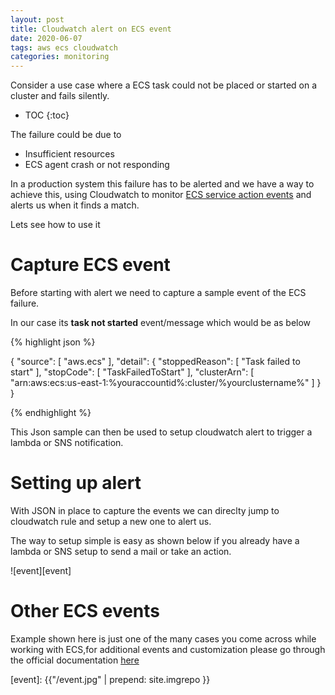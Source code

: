 ```yaml
---
layout: post
title: Cloudwatch alert on ECS event
date: 2020-06-07
tags: aws ecs cloudwatch
categories: monitoring
---
```


Consider a use case where a ECS task could not be placed or started on a cluster and fails silently.

* TOC 
{:toc}

The failure could be due to 

- Insufficient resources
- ECS agent crash or not responding

In a production system this failure has to be alerted and we have a way to achieve this, using Cloudwatch to monitor [ECS service action events](https://aws.amazon.com/about-aws/whats-new/2019/11/amazon-ecs-service-events-now-available-as-cloudwatch-events/) and alerts us when it finds a match.

Lets see how to use it

# Capture ECS event

Before starting with alert we need to capture a sample event of the ECS failure.

In our case its **task not started** event/message which would be as below

{% highlight json %}

{
  "source": [
    "aws.ecs"
  ],
  "detail": {
    "stoppedReason": [
      "Task failed to start"
    ],
    "stopCode": [
      "TaskFailedToStart"
    ],
    "clusterArn": [
      "arn:aws:ecs:us-east-1:%youraccountid%:cluster/%yourclustername%"
    ]
  }
}

{% endhighlight %}


This Json sample can then be used to setup cloudwatch alert to trigger a lambda or SNS notification.

# Setting up alert

With JSON in place to capture the events we can direclty jump to cloudwatch rule and setup a new one to alert us.

The way to setup simple is easy as shown below if you already have a lambda or SNS setup to send a mail or take an action.

![event][event]

# Other ECS events

Example shown here is just one of the many cases you come across while working with ECS,for additional events and customization please go through the official documentation [here](https://docs.aws.amazon.com/AmazonECS/latest/developerguide/ecs_cwe_events.html)



[event]: {{"/event.jpg" | prepend: site.imgrepo }}
